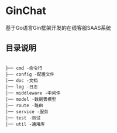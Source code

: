# GinChat
基于Go语言Gin框架开发的在线客服SAAS系统
## 目录说明
<pre><code>
├── cmd -命令行
├── config -配置文件
│── doc -文档
│── log -日志
│── middleware -中间件
│── model -数据表模型
│── route -路由
│── service -服务
│── test -测试
│── util -通用库
</code></pre>
